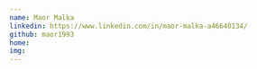 ```yaml
---
name: Maor Malka
linkedin: https://www.linkedin.com/in/maor-malka-a46640134/
github: maor1993
home:
img:
---
```

